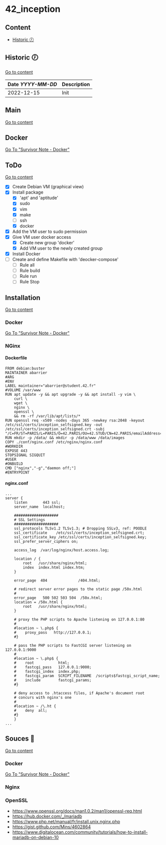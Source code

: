 # 42_inception

## Content
- [Historic :clock7:](#historic-clock7)

## Historic :clock7:
[Go to content](#content)

|Date _YYYY-MM-DD_|Description|
|:-|:-|
|2022-12-15|Init|

## Main
[Go to content](#content)

## Docker
[Go To "Survivor Note - Docker"](https://github.com/BarrierAntho/Survivor_Note/tree/main/Docker)

## ToDo
[Go to content](#content)

- [x] Create Debian VM (graphical view)
- [x] Install package
	- [x] 'apt' and 'aptitude'
	- [x] sudo
	- [x] vim
	- [x] make
	- [ ] ssh
	- [x] docker
- [x] Add the VM user to sudo permission
- [x] Give VM user docker access
	- [x] Create new group 'docker'
	- [x] Add VM user to the newly created group
- [x] Install Docker
- [ ] Create and define Makefile with 'deocker-compose'
	- [ ] Rule all
	- [ ] Rule build
	- [ ] Rule run
	- [ ] Rule Stop

## Installation
[Go to content](#content)

### Docker
[Go To "Survivor Note - Docker"](https://github.com/BarrierAntho/Survivor_Note/tree/main/Docker)

### NGinx

#### Dockerfile
```
FROM debian:buster
MAINTAINER abarrier
#ARG
#ENV
LABEL maintainer="abarrier@student.42.fr"
#VOLUME /var/www
RUN apt update -y && apt upgrade -y && apt install -y vim \
	curl \
	wget \
	nginx \
	openssl \
	&& rm -rf /var/lib/apt/lists/*
RUN openssl req -x509 -nodes -days 365 -newkey rsa:2048 -keyout /etc/ssl/certs/inception_selfsigned.key -out /etc/ssl/certs/inception_selfsigned.crt -subj "/C=FR/ST=PARIS/L=PARIS/O=42.PARIS/OU=42.STUD/CN=42.PARIS/emailAddress=abarrier@student.42.fr"
RUN mkdir -p /data/ && mkdir -p /data/www /data/images
COPY ./conf/nginx.conf /etc/nginx/nginx.conf
#WORKDIR
EXPOSE 443
STOPSIGNAL SIGQUIT
#USER
#ONBUILD
CMD ["nginx","-g","daemon off;"]
#ENTRYPOINT
```

#### nginx.conf
```
...
server {
	listen       443 ssl;
	server_name  localhost;

	####################
	# SSL Settings
	####################
	ssl_protocols TLSv1.2 TLSv1.3; # Dropping SSLv3, ref: POODLE
	ssl_certificate    /etc/ssl/certs/inception_selfsigned.crt;
	ssl_certificate_key /etc/ssl/certs/inception_selfsigned.key;
	ssl_prefer_server_ciphers on;

	access_log  /var/log/nginx/host.access.log;

	location / {
		root   /usr/share/nginx/html;
		index  index.html index.htm;
	}

	error_page  404              /404.html;

	# redirect server error pages to the static page /50x.html
	#
	error_page   500 502 503 504  /50x.html;
	location = /50x.html {
		root   /usr/share/nginx/html;
	}

	# proxy the PHP scripts to Apache listening on 127.0.0.1:80
	#
	#location ~ \.php$ {
	#    proxy_pass   http://127.0.0.1;
	#}

	# pass the PHP scripts to FastCGI server listening on 127.0.0.1:9000
	#
	#location ~ \.php$ {
	#    root           html;
	#    fastcgi_pass   127.0.0.1:9000;
	#    fastcgi_index  index.php;
	#    fastcgi_param  SCRIPT_FILENAME  /scripts$fastcgi_script_name;
	#    include        fastcgi_params;
	#}

	# deny access to .htaccess files, if Apache's document root
	# concurs with nginx's one
	#
	#location ~ /\.ht {
	#    deny  all;
	#}
	}
...
```

## Souces :link:
[Go to content](#content)

### Docker
[Go To "Survivor Note - Docker"](https://github.com/BarrierAntho/Survivor_Note/tree/main/Docker)

### Nginx

### OpenSSL
- https://www.openssl.org/docs/man1.0.2/man1/openssl-req.html
- https://hub.docker.com/_/mariadb
- https://www.php.net/manual/fr/install.unix.nginx.php
- https://gist.github.com/Mins/4602864
- https://www.digitalocean.com/community/tutorials/how-to-install-mariadb-on-debian-10
